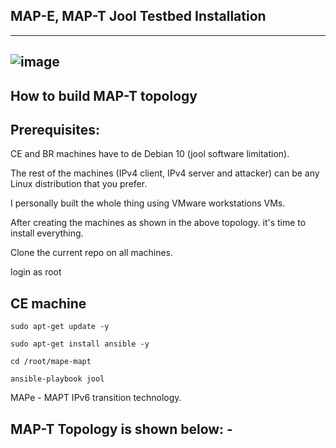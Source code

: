 
## MAP-E, MAP-T Jool Testbed Installation
----
![image](https://user-images.githubusercontent.com/45686881/200935687-7a78400a-2bad-4231-81e7-39e620470644.png)
----

## How to build MAP-T topology 

## Prerequisites:

CE and BR machines have to de Debian 10 (jool software limitation).

The rest of the machines  (IPv4 client, IPv4 server and attacker) can be any Linux distribution that you prefer.

I personally built the whole thing using VMware workstations VMs.

After creating the machines as shown in the above topology. it's time to install everything.

Clone the current repo on all machines.

login as root

## CE machine

`
sudo apt-get update -y
`

`
sudo apt-get install ansible -y
`

`
cd /root/mape-mapt
`

`
ansible-playbook jool
`



MAPe - MAPT IPv6 transition technology.

## MAP-T Topology is shown below: -
